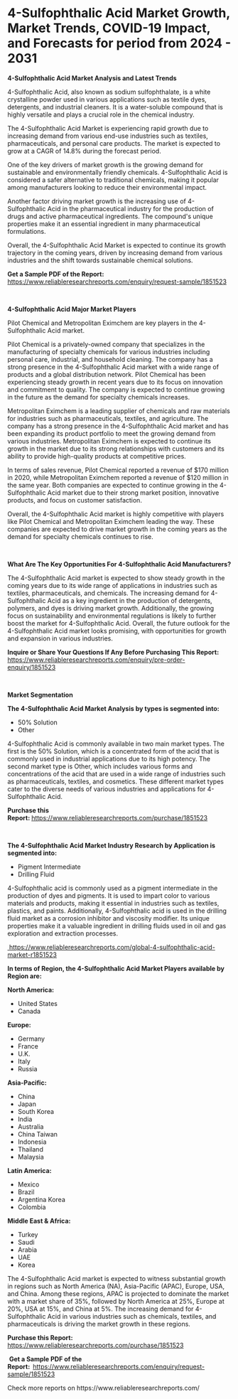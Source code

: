 <p><h1>4-Sulfophthalic Acid Market Growth, Market Trends, COVID-19 Impact, and Forecasts for period from 2024 - 2031</h1></p><p><strong>4-Sulfophthalic Acid Market Analysis and Latest Trends</strong></p>
<p><p>4-Sulfophthalic Acid, also known as sodium sulfophthalate, is a white crystalline powder used in various applications such as textile dyes, detergents, and industrial cleaners. It is a water-soluble compound that is highly versatile and plays a crucial role in the chemical industry.</p><p>The 4-Sulfophthalic Acid Market is experiencing rapid growth due to increasing demand from various end-use industries such as textiles, pharmaceuticals, and personal care products. The market is expected to grow at a CAGR of 14.8% during the forecast period.</p><p>One of the key drivers of market growth is the growing demand for sustainable and environmentally friendly chemicals. 4-Sulfophthalic Acid is considered a safer alternative to traditional chemicals, making it popular among manufacturers looking to reduce their environmental impact.</p><p>Another factor driving market growth is the increasing use of 4-Sulfophthalic Acid in the pharmaceutical industry for the production of drugs and active pharmaceutical ingredients. The compound's unique properties make it an essential ingredient in many pharmaceutical formulations.</p><p>Overall, the 4-Sulfophthalic Acid Market is expected to continue its growth trajectory in the coming years, driven by increasing demand from various industries and the shift towards sustainable chemical solutions.</p></p>
<p><strong>Get a Sample PDF of the Report:&nbsp;</strong> <a href="https://www.reliableresearchreports.com/enquiry/request-sample/1851523">https://www.reliableresearchreports.com/enquiry/request-sample/1851523</a></p>
<p>&nbsp;</p>
<p><strong>4-Sulfophthalic Acid Major Market Players</strong></p>
<p><p>Pilot Chemical and Metropolitan Eximchem are key players in the 4-Sulfophthalic Acid market. </p><p>Pilot Chemical is a privately-owned company that specializes in the manufacturing of specialty chemicals for various industries including personal care, industrial, and household cleaning. The company has a strong presence in the 4-Sulfophthalic Acid market with a wide range of products and a global distribution network. Pilot Chemical has been experiencing steady growth in recent years due to its focus on innovation and commitment to quality. The company is expected to continue growing in the future as the demand for specialty chemicals increases.</p><p>Metropolitan Eximchem is a leading supplier of chemicals and raw materials for industries such as pharmaceuticals, textiles, and agriculture. The company has a strong presence in the 4-Sulfophthalic Acid market and has been expanding its product portfolio to meet the growing demand from various industries. Metropolitan Eximchem is expected to continue its growth in the market due to its strong relationships with customers and its ability to provide high-quality products at competitive prices.</p><p>In terms of sales revenue, Pilot Chemical reported a revenue of $170 million in 2020, while Metropolitan Eximchem reported a revenue of $120 million in the same year. Both companies are expected to continue growing in the 4-Sulfophthalic Acid market due to their strong market position, innovative products, and focus on customer satisfaction.</p><p>Overall, the 4-Sulfophthalic Acid market is highly competitive with players like Pilot Chemical and Metropolitan Eximchem leading the way. These companies are expected to drive market growth in the coming years as the demand for specialty chemicals continues to rise.</p></p>
<p>&nbsp;</p>
<p><strong>What Are The Key Opportunities For 4-Sulfophthalic Acid Manufacturers?</strong></p>
<p><p>The 4-Sulfophthalic Acid market is expected to show steady growth in the coming years due to its wide range of applications in industries such as textiles, pharmaceuticals, and chemicals. The increasing demand for 4-Sulfophthalic Acid as a key ingredient in the production of detergents, polymers, and dyes is driving market growth. Additionally, the growing focus on sustainability and environmental regulations is likely to further boost the market for 4-Sulfophthalic Acid. Overall, the future outlook for the 4-Sulfophthalic Acid market looks promising, with opportunities for growth and expansion in various industries.</p></p>
<p><strong>Inquire or Share Your Questions If Any Before Purchasing This Report:</strong> <a href="https://www.reliableresearchreports.com/enquiry/pre-order-enquiry/1851523">https://www.reliableresearchreports.com/enquiry/pre-order-enquiry/1851523</a></p>
<p>&nbsp;</p>
<p><strong>Market Segmentation</strong></p>
<p><strong>The 4-Sulfophthalic Acid Market Analysis by types is segmented into:</strong></p>
<p><ul><li>50% Solution</li><li>Other</li></ul></p>
<p><p>4-Sulfophthalic Acid is commonly available in two main market types. The first is the 50% Solution, which is a concentrated form of the acid that is commonly used in industrial applications due to its high potency. The second market type is Other, which includes various forms and concentrations of the acid that are used in a wide range of industries such as pharmaceuticals, textiles, and cosmetics. These different market types cater to the diverse needs of various industries and applications for 4-Sulfophthalic Acid.</p></p>
<p><strong>Purchase this Report:&nbsp;</strong><a href="https://www.reliableresearchreports.com/purchase/1851523">https://www.reliableresearchreports.com/purchase/1851523</a></p>
<p>&nbsp;</p>
<p><strong>The 4-Sulfophthalic Acid Market Industry Research by Application is segmented into:</strong></p>
<p><ul><li>Pigment Intermediate</li><li>Drilling Fluid</li></ul></p>
<p><p>4-Sulfophthalic acid is commonly used as a pigment intermediate in the production of dyes and pigments. It is used to impart color to various materials and products, making it essential in industries such as textiles, plastics, and paints. Additionally, 4-Sulfophthalic acid is used in the drilling fluid market as a corrosion inhibitor and viscosity modifier. Its unique properties make it a valuable ingredient in drilling fluids used in oil and gas exploration and extraction processes.</p></p>
<p><a href="https://www.reliableresearchreports.com/global-4-sulfophthalic-acid-market-r1851523">&nbsp;https://www.reliableresearchreports.com/global-4-sulfophthalic-acid-market-r1851523</a></p>
<p><strong>In terms of Region, the 4-Sulfophthalic Acid Market Players available by Region are:</strong></p>
<p>
    <p> <strong> North America: </strong>
        <ul>
            <li>United States</li>
            <li>Canada</li>
        </ul>
        </p> 
    <p> <strong> Europe: </strong>
        <ul>
            <li>Germany</li>
            <li>France</li>
            <li>U.K.</li>
            <li>Italy</li>
            <li>Russia</li>
        </ul>
        </p> 
    <p> <strong> Asia-Pacific: </strong>
        <ul>
            <li>China</li>
            <li>Japan</li>
            <li>South Korea</li>
            <li>India</li>
            <li>Australia</li>
            <li>China Taiwan</li>
            <li>Indonesia</li>
            <li>Thailand</li>
            <li>Malaysia</li>
        </ul>
        </p> 
    <p> <strong> Latin America: </strong>
        <ul>
            <li>Mexico</li>
            <li>Brazil</li>
            <li>Argentina Korea</li>
            <li>Colombia</li>
        </ul>
        </p> 
    <p> <strong> Middle East & Africa: </strong>
        <ul>
            <li>Turkey</li>
            <li>Saudi</li>
            <li>Arabia</li>
            <li>UAE</li>
            <li>Korea</li>
        </ul>
    </p>
    </p>
<p><p>The 4-Sulfophthalic Acid market is expected to witness substantial growth in regions such as North America (NA), Asia-Pacific (APAC), Europe, USA, and China. Among these regions, APAC is projected to dominate the market with a market share of 35%, followed by North America at 25%, Europe at 20%, USA at 15%, and China at 5%. The increasing demand for 4-Sulfophthalic Acid in various industries such as chemicals, textiles, and pharmaceuticals is driving the market growth in these regions.</p></p>
<p><strong>Purchase this Report: </strong><a href="https://www.reliableresearchreports.com/purchase/1851523">https://www.reliableresearchreports.com/purchase/1851523</a></p>
<p>&nbsp;<strong>Get a Sample PDF of the Report:&nbsp;&nbsp;</strong><a href="https://www.reliableresearchreports.com/enquiry/request-sample/1851523">https://www.reliableresearchreports.com/enquiry/request-sample/1851523</a></p>
<p><strong></strong></p>
<p>Check more reports on https://www.reliableresearchreports.com/</p>